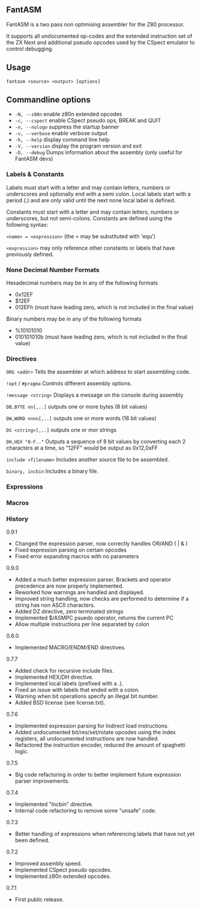 ## FantASM

FantASM is a two pass non optimising assembler for the Z80 processor.

It supports all undocumented op-codes and the extended instruction set of the ZX Next and additional pseudo opcodes used by the CSpect emulator to control debugging.

## Usage

`fantasm <source> <output> [options]`

## Commandline options

* `-N, --z80n` enable z80n extended opcodes
* `-c, --cspect` enable CSpect pseudo ops, BREAK and QUIT
* `-n, --nologo` suppress the startup banner
* `-v, --verbose` enable verbose output
* `-h, --help` display command line help
* `-V, --version` display the program version and exit
* `-D, --debug` Dumps information about the assembly (only useful for FantASM devs)

### Labels & Constants

Labels must start with a letter and may contain letters, numbers or underscores and optionally end with a semi colon.
Local labels start with a period (.) and are only valid until the next none local label is defined.

Constants must start with a letter and may contain letters, numbers or underscores, but not semi-colons. Constants are defined using the following syntax:

`<name> = <expression>` (the = may be substituted with 'equ')

`<expression>` may only reference other constants or labels that have previously defined.  

### None Decimal Number Formats

Hexadecimal numbers may be in any of the following formats

* 0x12EF
* $12EF
* 012EFh (must have leading zero, which is not included in the final value)

Binary numbers may be in any of the following formats

* %10101010
* 010101010b (must have leading zero, which is not included in the final value)  

### Directives

`ORG <addr>`
    Tells the assembler at which address to start assembling code.

`!opt` / `#pragma`
    Controls different assembly options.

`!message <string>`
    Displays a message on the console during assembly

`DB,BYTE nn[,..]`
    outputs one or more bytes (8 bit values)

`DW,WORD nnnn[,..]`
    outputs one or more words (16 bit values)
    
`DS <string>[,..]`
    outputs one or mor strings

`DH,HEX "0-F.."`
    Outputs a sequence of 8 bit values by converting each 2 characters at a time, so "12FF" would be output as 0x12,0xFF

`include <filename>`
    Includes another source file to be assembled.

`binary, incbin`
    Includes a binary file.

### Expressions

### Macros

### History

0.9.1
* Changed the expression parser, now correctly handles OR/AND ( | & )
* Fixed expression parsing on certain opcodes
* Fixed error expanding macros with no parameters

0.9.0

* Added a much better expression parser. Brackets and operator precedence are now properly implemented.
* Reworked how warnings are handled and displayed.
* Improved string handling, now checks are performed to determine if a string has non ASCII characters.
* Added DZ directive, zero terminated strings
* Implemented $/ASMPC psuedo operator, returns the current PC
* Allow multiple instructions per line separated by colon

0.8.0

* Implemented MACRO/ENDM/END directives.

0.7.7

* Added check for recursive include files.
* Implemented HEX/DH directive.
* Implemented local labels (prefixed with a .).
* Fixed an issue with labels that ended with a colon.
* Warning when bit operations specify an illegal bit number.
* Added BSD license (see license.txt).

0.7.6

* Implemented expression parsing for Indirect load instructions.
* Added undocumented bit/res/set/rotate opcodes using the index registers, all undocumented instructions are now handled.
* Refactored the instruction encoder, reduced the amount of spaghetti logic.

0.7.5

* Big code refactoring in order to better implement future expression parser improvements.

0.7.4

* Implemented "Incbin" directive.
* Internal code refactoring to remove some "unsafe" code.

0.7.3
 
* Better handling of expressions when referencing labels that have not yet been defined.

0.7.2

* Improved assembly speed.
* Implemented CSpect pseudo opcodes.
* Implemented z80n extended opcodes.

0.7.1

* First public release.